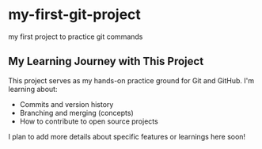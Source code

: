 # my-first-git-project
my first project to practice git commands 
## My Learning Journey with This Project

This project serves as my hands-on practice ground for Git and GitHub.
I'm learning about:
- Commits and version history
- Branching and merging (concepts)
- How to contribute to open source projects

I plan to add more details about specific features or learnings here soon!
